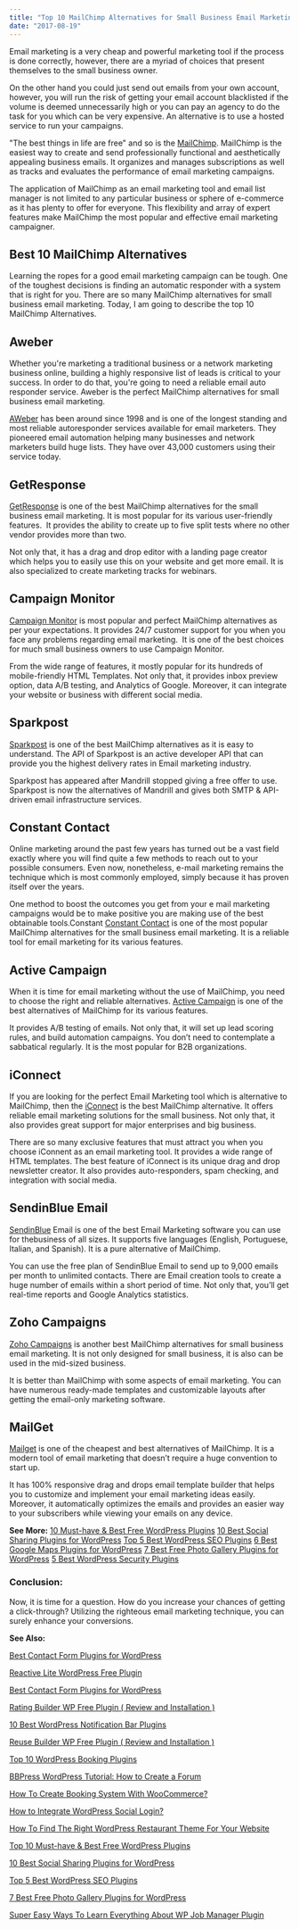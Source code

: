 ```yaml
---
title: "Top 10 MailChimp Alternatives for Small Business Email Marketing"
date: "2017-08-19"
---
```


Email marketing is a very cheap and powerful marketing tool if the process is done correctly, however, there are a myriad of choices that present themselves to the small business owner.

On the other hand you could just send out emails from your own account, however, you will run the risk of getting your email account blacklisted if the volume is deemed unnecessarily high or you can pay an agency to do the task for you which can be very expensive. An alternative is to use a hosted service to run your campaigns.

"The best things in life are free" and so is the [MailChimp](https://mailchimp.com/). MailChimp is the easiest way to create and send professionally functional and aesthetically appealing business emails. It organizes and manages subscriptions as well as tracks and evaluates the performance of email marketing campaigns.

The application of MailChimp as an email marketing tool and email list manager is not limited to any particular business or sphere of e-commerce as it has plenty to offer for everyone. This flexibility and array of expert features make MailChimp the most popular and effective email marketing campaigner.

## Best 10 MailChimp Alternatives

Learning the ropes for a good email marketing campaign can be tough. One of the toughest decisions is finding an automatic responder with a system that is right for you. There are so many MailChimp alternatives for small business email marketing. Today, I am going to describe the top 10 MailChimp Alternatives.

## Aweber

Whether you're marketing a traditional business or a network marketing business online, building a highly responsive list of leads is critical to your success. In order to do that, you're going to need a reliable email auto responder service. Aweber is the perfect MailChimp alternatives for small business email marketing.

[AWeber](https://www.aweber.com/) has been around since 1998 and is one of the longest standing and most reliable autoresponder services available for email marketers. They pioneered email automation helping many businesses and network marketers build huge lists. They have over 43,000 customers using their service today.

## GetResponse

[GetResponse](https://www.getresponse.com/) is one of the best MailChimp alternatives for the small business email marketing. It is most popular for its various user-friendly features.  It provides the ability to create up to five split tests where no other vendor provides more than two.

Not only that, it has a drag and drop editor with a landing page creator which helps you to easily use this on your website and get more email. It is also specialized to create marketing tracks for webinars.

## Campaign Monitor

[Campaign Monitor](https://www.campaignmonitor.com/a/) is most popular and perfect MailChimp alternatives as per your expectations. It provides 24/7 customer support for you when you face any problems regarding email marketing.  It is one of the best choices for much small business owners to use Campaign Monitor.

From the wide range of features, it mostly popular for its hundreds of mobile-friendly HTML Templates. Not only that, it provides inbox preview option, data A/B testing, and Analytics of Google. Moreover, it can integrate your website or business with different social media.

## Sparkpost

[Sparkpost](https://www.sparkpost.com) is one of the best MailChimp alternatives as it is easy to understand. The API of Sparkpost is an active developer API that can provide you the highest delivery rates in Email marketing industry.

Sparkpost has appeared after Mandrill stopped giving a free offer to use. Sparkpost is now the alternatives of Mandrill and gives both SMTP & API-driven email infrastructure services.

## Constant Contact

Online marketing around the past few years has turned out be a vast field exactly where you will find quite a few methods to reach out to your possible consumers. Even now, nonetheless, e-mail marketing remains the technique which is most commonly employed, simply because it has proven itself over the years.

One method to boost the outcomes you get from your e mail marketing campaigns would be to make positive you are making use of the best obtainable tools.Constant [Constant Contact](https://www.constantcontact.com/index.jsp) is one of the most popular MailChimp alternatives for the small business email marketing. It is a reliable tool for email marketing for its various features.

## Active Campaign

When it is time for email marketing without the use of MailChimp, you need to choose the right and reliable alternatives. [Active Campaign](http://www.activecampaign.com/) is one of the best alternatives of MailChimp for its various features.

It provides A/B testing of emails. Not only that, it will set up lead scoring rules, and build automation campaigns. You don’t need to contemplate a sabbatical regularly. It is the most popular for B2B organizations.

## iConnect

If you are looking for the perfect Email Marketing tool which is alternative to MailChimp, then the [iConnect](http://www.iconnect.zm/webmail.html) is the best MailChimp alternative. It offers reliable email marketing solutions for the small business. Not only that, it also provides great support for major enterprises and big business.

There are so many exclusive features that must attract you when you choose iConnent as an email marketing tool. It provides a wide range of HTML templates. The best feature of iConnect is its unique drag and drop newsletter creator. It also provides auto-responders, spam checking, and integration with social media.

## SendinBlue Email

[SendinBlue](https://www.sendinblue.com/) Email is one of the best Email Marketing software you can use for thebusiness of all sizes. It supports five languages (English, Portuguese, Italian, and Spanish). It is a pure alternative of MailChimp.

You can use the free plan of SendinBlue Email to send up to 9,000 emails per month to unlimited contacts. There are Email creation tools to create a huge number of emails within a short period of time. Not only that, you’ll get real-time reports and Google Analytics statistics.

## Zoho Campaigns

[Zoho Campaigns](https://www.zoho.com/campaigns/) is another best MailChimp alternatives for small business email marketing. It is not only designed for small business, it is also can be used in the mid-sized business.

It is better than MailChimp with some aspects of email marketing. You can have numerous ready-made templates and customizable layouts after getting the email-only marketing software.

## MailGet

[Mailget](https://www.formget.com/mailget-app/) is one of the cheapest and best alternatives of MailChimp. It is a modern tool of email marketing that doesn’t require a huge convention to start up.

It has 100% responsive drag and drops email template builder that helps you to customize and implement your email marketing ideas easily. Moreover, it automatically optimizes the emails and provides an easier way to your subscribers while viewing your emails on any device.

**See More:** [10 Must-have & Best Free WordPress Plugins](https://redq.io/blog/top-10-must-best-free-wordpress-plugins-2017/) [10 Best Social Sharing Plugins for WordPress](https://redq.io/blog/10-best-social-sharing-plugins-for-wordpress/) [Top 5 Best WordPress SEO Plugins](https://redq.io/blog/top-5-best-wordpress-seo-plugins/) [6 Best Google Maps Plugins for WordPress](https://redq.io/blog/google-maps-plugins-for-wordpress/) [7 Best Free Photo Gallery Plugins for WordPress](https://redq.io/blog/best-free-photo-gallery-plugin-for-wordpress/) [5 Best WordPress Security Plugins](https://redq.io/blog/best-wordpress-security-plugins/)

### Conclusion:

Now, it is time for a question. How do you increase your chances of getting a click-through? Utilizing the righteous email marketing technique, you can surely enhance your conversions.

**See Also:**

[Best Contact Form Plugins for WordPress](https://redq.io/blog/best-contact-form-plugins-wordpress/)

[Reactive Lite WordPress Free Plugin](https://redq.io/blog/reactive-lite-wordpress-free-plugin/)

[Best Contact Form Plugins for WordPress](https://redq.io/blog/best-contact-form-plugins-wordpress/)

[Rating Builder WP Free Plugin ( Review and Installation )](https://redq.io/blog/rating-builder-wp-free-plugin/)

[10 Best WordPress Notification Bar Plugins](https://redq.io/blog/10-best-word-press-notification-bar-plugins/)

[Reuse Builder WP Free Plugin ( Review and Installation )](https://redq.io/blog/reuse-builder-wp-free-plugin/)

[Top 10 WordPress Booking Plugins](https://redq.io/blog/top-10-wordpress-booking-plugins/)

[BBPress WordPress Tutorial: How to Create a Forum](https://redq.io/blog/how-to-create-a-forum-bbpress-wordpress/)

[How To Create Booking System With WooCommerce?](https://redq.io/blog/create-woocommerce-booking-system/)

[How to Integrate WordPress Social Login?](https://redq.io/blog/wordpress-social-login-integration/)

[How To Find The Right WordPress Restaurant Theme For Your Website](https://redq.io/blog/wordpress-restaurant-theme/)

[Top 10 Must-have & Best Free WordPress Plugins](https://redq.io/blog/top-10-must-best-free-wordpress-plugins-2017/)

[10 Best Social Sharing Plugins for WordPress](https://redq.io/blog/10-best-social-sharing-plugins-for-wordpress/)

[Top 5 Best WordPress SEO Plugins](https://redq.io/blog/top-5-best-wordpress-seo-plugins/)

[7 Best Free Photo Gallery Plugins for WordPress](https://redq.io/blog/best-free-photo-gallery-plugin-for-wordpress/)

[Super Easy Ways To Learn Everything About WP Job Manager Plugin](https://redq.io/blog/wp-job-manager-plugin/)
